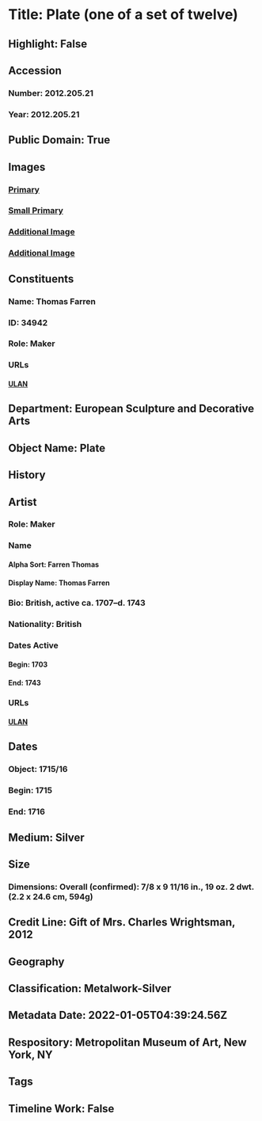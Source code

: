 # Title: Plate (one of a set of twelve)
## Highlight: False
## Accession
### Number: 2012.205.21
### Year: 2012.205.21
## Public Domain: True
## Images
### [Primary](https://images.metmuseum.org/CRDImages/es/original/DP-22473-039.jpg)
### [Small Primary](https://images.metmuseum.org/CRDImages/es/web-large/DP-22473-039.jpg)
### [Additional Image](https://images.metmuseum.org/CRDImages/es/original/DP-22473-040.jpg)
### [Additional Image](https://images.metmuseum.org/CRDImages/es/original/DP-22473-125.jpg)
## Constituents
### Name: Thomas Farren
### ID: 34942
### Role: Maker
### URLs
#### [ULAN](http://vocab.getty.edu/page/ulan/500334367)
## Department: European Sculpture and Decorative Arts
## Object Name: Plate
## History
## Artist
### Role: Maker
### Name
#### Alpha Sort: Farren Thomas
#### Display Name: Thomas Farren
### Bio: British, active ca. 1707–d. 1743
### Nationality: British
### Dates Active
#### Begin: 1703
#### End: 1743
### URLs
#### [ULAN](http://vocab.getty.edu/page/ulan/500334367)
## Dates
### Object: 1715/16
### Begin: 1715
### End: 1716
## Medium: Silver
## Size
### Dimensions: Overall (confirmed): 7/8 x 9 11/16 in., 19 oz. 2 dwt.  (2.2 x 24.6 cm, 594g)
## Credit Line: Gift of Mrs. Charles Wrightsman, 2012
## Geography
## Classification: Metalwork-Silver
## Metadata Date: 2022-01-05T04:39:24.56Z
## Respository: Metropolitan Museum of Art, New York, NY
## Tags
## Timeline Work: False